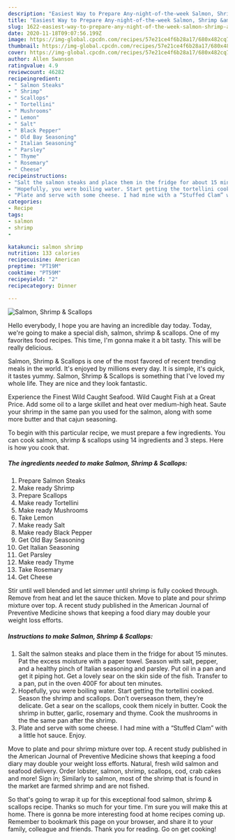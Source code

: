 ```yaml
---
description: "Easiest Way to Prepare Any-night-of-the-week Salmon, Shrimp &amp;amp; Scallops"
title: "Easiest Way to Prepare Any-night-of-the-week Salmon, Shrimp &amp;amp; Scallops"
slug: 1622-easiest-way-to-prepare-any-night-of-the-week-salmon-shrimp-and-amp-scallops
date: 2020-11-18T09:07:56.199Z
image: https://img-global.cpcdn.com/recipes/57e21ce4f6b28a17/680x482cq70/salmon-shrimp-scallops-recipe-main-photo.jpg
thumbnail: https://img-global.cpcdn.com/recipes/57e21ce4f6b28a17/680x482cq70/salmon-shrimp-scallops-recipe-main-photo.jpg
cover: https://img-global.cpcdn.com/recipes/57e21ce4f6b28a17/680x482cq70/salmon-shrimp-scallops-recipe-main-photo.jpg
author: Allen Swanson
ratingvalue: 4.9
reviewcount: 46282
recipeingredient:
- " Salmon Steaks"
- " Shrimp"
- " Scallops"
- " Tortellini"
- " Mushrooms"
- " Lemon"
- " Salt"
- " Black Pepper"
- " Old Bay Seasoning"
- " Italian Seasoning"
- " Parsley"
- " Thyme"
- " Rosemary"
- " Cheese"
recipeinstructions:
- "Salt the salmon steaks and place them in the fridge for about 15 minutes. Pat the excess moisture with a paper towel. Season with salt, pepper, and a healthy pinch of Italian seasoning and parsley. Put oil in a pan and get it piping hot. Get a lovely sear on the skin side of the fish. Transfer to a pan, put in the oven 400F for about ten minutes."
- "Hopefully, you were boiling water. Start getting the tortellini cooked. Season the shrimp and scallops. Don’t overseason them, they’re delicate. Get a sear on the scallops, cook them nicely in butter. Cook the shrimp in butter, garlic, rosemary and thyme. Cook the mushrooms in the the same pan after the shrimp."
- "Plate and serve with some cheese. I had mine with a “Stuffed Clam” with a little hot sauce. Enjoy."
categories:
- Recipe
tags:
- salmon
- shrimp
- 

katakunci: salmon shrimp  
nutrition: 133 calories
recipecuisine: American
preptime: "PT19M"
cooktime: "PT59M"
recipeyield: "2"
recipecategory: Dinner

---
```



![Salmon, Shrimp &amp; Scallops](https://img-global.cpcdn.com/recipes/57e21ce4f6b28a17/680x482cq70/salmon-shrimp-scallops-recipe-main-photo.jpg)

Hello everybody, I hope you are having an incredible day today. Today, we're going to make a special dish, salmon, shrimp &amp; scallops. One of my favorites food recipes. This time, I'm gonna make it a bit tasty. This will be really delicious.

Salmon, Shrimp &amp; Scallops is one of the most favored of recent trending meals in the world. It's enjoyed by millions every day. It is simple, it's quick, it tastes yummy. Salmon, Shrimp &amp; Scallops is something that I've loved my whole life. They are nice and they look fantastic.

Experience the Finest Wild Caught Seafood. Wild Caught Fish at a Great Price. Add some oil to a large skillet and heat over medium-high heat. Saute your shrimp in the same pan you used for the salmon, along with some more butter and that cajun seasoning.


To begin with this particular recipe, we must prepare a few ingredients. You can cook salmon, shrimp &amp; scallops using 14 ingredients and 3 steps. Here is how you cook that.

<!--inarticleads1-->

##### The ingredients needed to make Salmon, Shrimp &amp; Scallops:

1. Prepare  Salmon Steaks
1. Make ready  Shrimp
1. Prepare  Scallops
1. Make ready  Tortellini
1. Make ready  Mushrooms
1. Take  Lemon
1. Make ready  Salt
1. Make ready  Black Pepper
1. Get  Old Bay Seasoning
1. Get  Italian Seasoning
1. Get  Parsley
1. Make ready  Thyme
1. Take  Rosemary
1. Get  Cheese


Stir until well blended and let simmer until shrimp is fully cooked through. Remove from heat and let the sauce thicken. Move to plate and pour shrimp mixture over top. A recent study published in the American Journal of Preventive Medicine shows that keeping a food diary may double your weight loss efforts. 

<!--inarticleads2-->

##### Instructions to make Salmon, Shrimp &amp; Scallops:

1. Salt the salmon steaks and place them in the fridge for about 15 minutes. Pat the excess moisture with a paper towel. Season with salt, pepper, and a healthy pinch of Italian seasoning and parsley. Put oil in a pan and get it piping hot. Get a lovely sear on the skin side of the fish. Transfer to a pan, put in the oven 400F for about ten minutes.
1. Hopefully, you were boiling water. Start getting the tortellini cooked. Season the shrimp and scallops. Don’t overseason them, they’re delicate. Get a sear on the scallops, cook them nicely in butter. Cook the shrimp in butter, garlic, rosemary and thyme. Cook the mushrooms in the the same pan after the shrimp.
1. Plate and serve with some cheese. I had mine with a “Stuffed Clam” with a little hot sauce. Enjoy.


Move to plate and pour shrimp mixture over top. A recent study published in the American Journal of Preventive Medicine shows that keeping a food diary may double your weight loss efforts. Natural, fresh wild salmon and seafood delivery. Order lobster, salmon, shrimp, scallops, cod, crab cakes and more! Sign in; Similarly to salmon, most of the shrimp that is found in the market are farmed shrimp and are not fished. 

So that's going to wrap it up for this exceptional food salmon, shrimp &amp; scallops recipe. Thanks so much for your time. I'm sure you will make this at home. There is gonna be more interesting food at home recipes coming up. Remember to bookmark this page on your browser, and share it to your family, colleague and friends. Thank you for reading. Go on get cooking!

